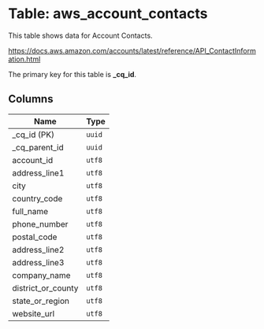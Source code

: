 # Table: aws_account_contacts

This table shows data for Account Contacts.

https://docs.aws.amazon.com/accounts/latest/reference/API_ContactInformation.html

The primary key for this table is **_cq_id**.

## Columns

| Name          | Type          |
| ------------- | ------------- |
|_cq_id (PK)|`uuid`|
|_cq_parent_id|`uuid`|
|account_id|`utf8`|
|address_line1|`utf8`|
|city|`utf8`|
|country_code|`utf8`|
|full_name|`utf8`|
|phone_number|`utf8`|
|postal_code|`utf8`|
|address_line2|`utf8`|
|address_line3|`utf8`|
|company_name|`utf8`|
|district_or_county|`utf8`|
|state_or_region|`utf8`|
|website_url|`utf8`|